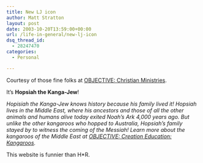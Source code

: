 ```yaml
---
title: New LJ icon
author: Matt Stratton
layout: post
date: 2003-10-20T13:59:00+00:00
url: /life-in-general/new-lj-icon
dsq_thread_id:
  - 28247470
categories:
  - Personal

---
```

Courtesy of those fine folks at [OBJECTIVE: Christian Ministries][1].

It&#8217;s **Hopsiah the Kanga-Jew**!

_Hopisiah the Kanga-Jew knows history because his family lived it! Hopsiah lives in the Middle East, where his ancestors and those of all the other animals and humans alive today exited Noah&#8217;s Ark 4,000 years ago. But unlike the other kangaroos who hopped to Australia, Hopsiah&#8217;s family stayed by to witness the coming of the Messiah! Learn more about the kangaroos of the Middle East at [OBJECTIVE: Creation Education: Kangaroos][2]._

This website is funnier than H*R.

 [1]: http://objective.jesussave.us/kidz.html
 [2]: http://objective.jesussave.us/kangaroo.html